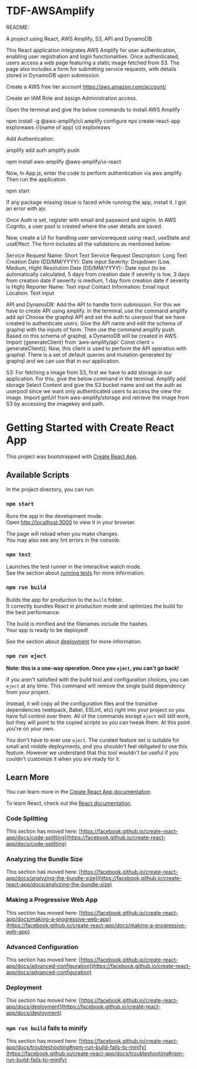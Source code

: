 # TDF-AWSAmplify
README:

A project using React, AWS Amplify, S3, API and DynamoDB

This React application integrates AWS Amplify for user authentication, enabling user registration and login functionalities. Once authenticated, users access a web page featuring a static image fetched from S3. The page also includes a form for submitting service requests, with details stored in DynamoDB upon submission.

Create a AWS free tier account 
https://aws.amazon.com/account/ 

Create an IAM Role and assign Administration access.

Open the terminal and give the below commands to install AWS Amplify

npm install -g @aws-amplify/cli
amplify configure
npx create-react-app exploreaws //(name of app)
cd exploreaws 

Add Authentication:

amplify add auth
amplify push

npm install aws-amplify @aws-amplify/ui-react

Now, In App.js, enter the code to perform authentication via aws amplify. Then run the application.

npm start

If any package missing issue is faced while running the app, install it. I got an error with ajv. 

Once Auth is set, register with email and password and signin. In AWS Cognito, a user pool is created where the user details are saved. 

Now, create a UI for handling user servicerequest using react, useState and useEffect. The form includes all the validations as mentioned below:

Service Request Name: Short Text
Service Request Description: Long Text
Creation Date (DD/MM/YYYY): Date input
Severity: Dropdown (Low, Medium, High)
Resolution Date (DD/MM/YYYY):: Date input (to be automatically calculated, 5 days from creation date if severity is low, 3 days from creation date if severity is medium, 1 day from creation date if severity is High)
Reporter Name: Text input
Contact Information: Email input
Location: Text input

API and DynamoDB: 
Add the API to handle form submission. For this we have to create API using amplify.
In the terminal, use the command amplify add api
Choose the graphql API and set the auth to userpool that we have created to authenticate users. Give the API name and edit the schema of graphql with the inputs of form. Then use the command amplify push. Based on this schema of graphql, a DynamoDB will be created in AWS.
Import {generateClient} from ‘aws-amplify/api’
Const client = generateClient();
Now, this client is used to perform the API operation with graphql. There is a set of default queries and mutation generated by graphql and we can use that in our application. 

S3: 
For fetching a image from S3, first we have to add storage in our application. For this, give the below command in the terminal.
Amplify add storage
Select Content and give the S3 bucket name and set the auth as userpool since we want only authenticated users to access the view the image. 
Import getUrl from aws-amplify/storage and retrieve the image from S3 by accessing the imagekey and path.




# Getting Started with Create React App

This project was bootstrapped with [Create React App](https://github.com/facebook/create-react-app).

## Available Scripts

In the project directory, you can run:

### `npm start`

Runs the app in the development mode.\
Open [http://localhost:3000](http://localhost:3000) to view it in your browser.

The page will reload when you make changes.\
You may also see any lint errors in the console.

### `npm test`

Launches the test runner in the interactive watch mode.\
See the section about [running tests](https://facebook.github.io/create-react-app/docs/running-tests) for more information.

### `npm run build`

Builds the app for production to the `build` folder.\
It correctly bundles React in production mode and optimizes the build for the best performance.

The build is minified and the filenames include the hashes.\
Your app is ready to be deployed!

See the section about [deployment](https://facebook.github.io/create-react-app/docs/deployment) for more information.

### `npm run eject`

**Note: this is a one-way operation. Once you `eject`, you can't go back!**

If you aren't satisfied with the build tool and configuration choices, you can `eject` at any time. This command will remove the single build dependency from your project.

Instead, it will copy all the configuration files and the transitive dependencies (webpack, Babel, ESLint, etc) right into your project so you have full control over them. All of the commands except `eject` will still work, but they will point to the copied scripts so you can tweak them. At this point you're on your own.

You don't have to ever use `eject`. The curated feature set is suitable for small and middle deployments, and you shouldn't feel obligated to use this feature. However we understand that this tool wouldn't be useful if you couldn't customize it when you are ready for it.

## Learn More

You can learn more in the [Create React App documentation](https://facebook.github.io/create-react-app/docs/getting-started).

To learn React, check out the [React documentation](https://reactjs.org/).

### Code Splitting

This section has moved here: [https://facebook.github.io/create-react-app/docs/code-splitting](https://facebook.github.io/create-react-app/docs/code-splitting)

### Analyzing the Bundle Size

This section has moved here: [https://facebook.github.io/create-react-app/docs/analyzing-the-bundle-size](https://facebook.github.io/create-react-app/docs/analyzing-the-bundle-size)

### Making a Progressive Web App

This section has moved here: [https://facebook.github.io/create-react-app/docs/making-a-progressive-web-app](https://facebook.github.io/create-react-app/docs/making-a-progressive-web-app)

### Advanced Configuration

This section has moved here: [https://facebook.github.io/create-react-app/docs/advanced-configuration](https://facebook.github.io/create-react-app/docs/advanced-configuration)

### Deployment

This section has moved here: [https://facebook.github.io/create-react-app/docs/deployment](https://facebook.github.io/create-react-app/docs/deployment)

### `npm run build` fails to minify

This section has moved here: [https://facebook.github.io/create-react-app/docs/troubleshooting#npm-run-build-fails-to-minify](https://facebook.github.io/create-react-app/docs/troubleshooting#npm-run-build-fails-to-minify)
